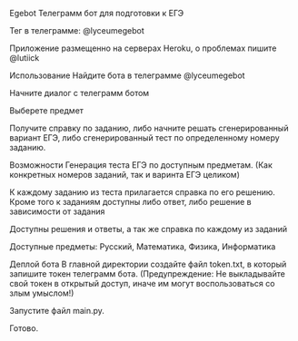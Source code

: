 Egebot
Телеграмм бот для подготовки к ЕГЭ

Тег в телеграмме: @lyceumegebot

Приложение размещенно на серверах Heroku, о проблемах пишите @lutiick

Использование
Найдите бота в телеграмме @lyceumegebot

Начните диалог с телеграмм ботом

Выберете предмет

Получите справку по заданию, либо начните решать сгенерированный вариант ЕГЭ, либо сгенерированный тест по определенному номеру заданию.

Возможности
Генерация теста ЕГЭ по доступным предметам. (Как конкретных номеров заданий, так и варинта ЕГЭ целиком)

К каждому заданию из теста прилагается справка по его решению. Кроме того к заданиям доступны либо ответ, либо решение в зависимости от задания

Доступны решения и ответы, а так же справка по каждому из заданий

Доступные предметы: Русский, Математика, Физика, Информатика

Деплой бота
В главной директории создайте файл token.txt, в который запишите токен телеграмм бота. (Предупреждение: Не выкладывайте свой токен в открытый доступ, иначе им могут воспользоваться со злым умыслом!)

Запустите файл main.py.

Готово.
